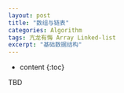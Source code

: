 ```yaml
---
layout: post
title: "数组与链表"
categories: Algorithm
tags: 亢龙有悔 Array Linked-list
excerpt: "基础数据结构"
---
```


* content
{:toc}

TBD